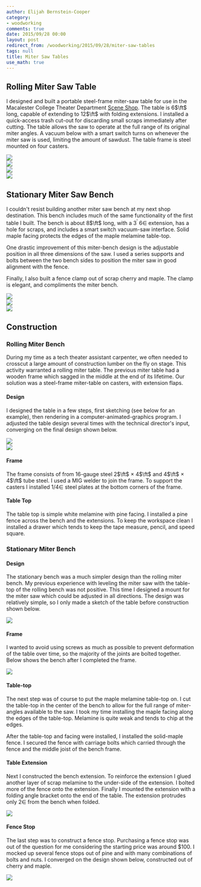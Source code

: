 ```yaml
---
author: Elijah Bernstein-Cooper
category:
- woodworking
comments: true
date: 2015/09/28 00:00
layout: post
redirect_from: /woodworking/2015/09/28/miter-saw-tables
tags: null
title: Miter Saw Tables
use_math: true
---
```


## **Rolling Miter Saw Table**

I designed and built a portable steel-frame miter-saw table for use in the
Macalester College Theater Department [Scene
Shop](http://www.macalester.edu/academics/theatreanddance/facilities/scenicandcostume/).
The table is 6$\ft$ long, capable of extending to 12$\ft$ with folding
extensions. I installed a quick-access trash cut-out for discarding small
scraps immediately after cutting. The table allows the saw to operate at the
full range of its original miter angles. A vacuum below with a smart switch
turns on whenever the miter saw is used, limiting the amount of sawdust. The
table frame is steel mounted on four casters.

<div class="carouselContainer">
  <div class="variable-width">
    <div> <img src="/media/2015/09/28/miter_table1_front_01.jpg"
               /> </div>
    <div> <img src="/media/2015/09/28/miter_table1_front_02.jpg"
               /> </div>
    <div> <img src="/media/2015/09/28/miter_table1_fence.jpg"
               /> </div>
    <div> <img src="/media/2015/09/28/miter_table1_drawer.png"
               /> </div>
  </div>
</div>


## **Stationary Miter Saw Bench**

I couldn't resist building another miter saw bench at my next shop
destination.  This bench includes much of the same functionality of the first
table I built.  The bench is about 8$\ft$ long, with a 3$^\prime$
6$\in$ extension, has a hole for scraps, and includes a smart
switch vacuum-saw interface. Solid maple facing protects the edges of the maple
melamine table-top.

One drastic improvement of this miter-bench design is the adjustable position
in all three dimensions of the saw. I used a series supports and bolts between
the two bench sides to position the miter saw in good alignment with the fence.

Finally, I also built a fence clamp out of scrap cherry and maple. The clamp is
elegant, and compliments the miter bench.

<div class="carouselContainer">
  <div class="variable-width">
    <div> <img src="/media/2015/09/28/miter_table2_front_01.jpg"
               /> </div>
    <div> <img src="/media/2015/09/28/miter_table2_front_02.png"
               /> </div>
    <div> <img src="/media/2015/09/28/miter_table2_fence.jpg"
               /> </div>
  </div>
</div>

## **Construction**

### **Rolling Miter Bench**

During my time as a tech theater assistant carpenter, we often needed to
crosscut a large amount of construction lumber on the fly on stage. This
activity warranted a rolling miter table. The previous miter table had a wooden
frame which sagged in the middle at the end of its lifetime. Our solution was a
steel-frame miter-table on casters, with extension flaps.

#### **Design**

I designed the table in a few steps, first sketching (see below for an
example), then rendering in a computer-animated-graphics program. I adjusted
the table design several times with the technical director's input, converging
on the final design shown below.

<div class="carouselContainer">
  <div class="variable-width">
    <div> <img src="/media/2015/09/28/miter_table1_plans.png"
               /> </div>
    <div> <img src="/media/2015/09/28/miter_table_render.png"
               /> </div>
  </div>
</div>

#### **Frame**

The frame consists of from 16-gauge steel 2$\ft$ $\times$ 4$\ft$ and 4$\ft$
$\times$ 4$\ft$ tube steel. I used a MIG welder to join the frame. To support
the casters I installed 1/4$\in$ steel plates at the bottom corners of the
frame.

#### **Table Top**

The table top is simple white melamine with pine facing. I installed a pine
fence across the bench and the extensions. To keep the workspace clean I
installed a drawer which tends to keep the tape measure, pencil, and speed
square.

### **Stationary Miter Bench**

#### **Design**

The stationary bench was a much simpler design than the rolling miter bench.
My previous experience with leveling the miter saw with the table-top of the
rolling bench was not positive. This time I designed a mount for the miter saw
which could be adjusted in all directions. The design was relatively simple, so
I only made a sketch of the table before construction shown below.

<div class="postImg">
    <img src="/media/2015/09/28/miter_table2_plans.png"
         />
</div>

#### **Frame**

I wanted to avoid using screws as much as possible to prevent deformation of
the table over time, so the majority of the joints are bolted together. Below
shows the bench after I completed the frame.

<div class="postImg">
    <img src="/media/2015/09/28/miter_table2_unfinished.jpg"/>
</div>

#### **Table-top**

The next step was of course to put the maple melamine table-top on. I cut the
table-top in the center of the bench to allow for the full range of
miter-angles available to the saw. I took my time installing the maple facing
along the edges of the table-top. Melamine is quite weak and tends to chip at
the edges.

After the table-top and facing were installed, I installed the solid-maple
fence. I secured the fence with carriage bolts which carried through the fence
and the middle joist of the bench frame.

#### **Table Extension**

Next I constructed the bench extension. To reinforce the extension I glued
another layer of scrap melamine to the under-side of the extension. I bolted
more of the fence onto the extension. Finally I mounted the extension with a
folding angle bracket onto the end of the table. The extension protrudes only
2$\in$ from the bench when folded.

<div class="postImg">
    <img src="/media/2015/09/28/miter_table2_extension.png"
                   />
</div>

#### **Fence Stop**

The last step was to construct a fence stop. Purchasing a fence stop was out of
the question for me considering the starting price was around \$100. I
mocked up several fence stops out of pine and with many combinations of bolts
and nuts. I converged on the design shown below, constructed out of cherry and
maple.

<div class=postImg>
    <img src="/media/2015/09/28/miter_table2_fence.jpg"
                   />
</div>